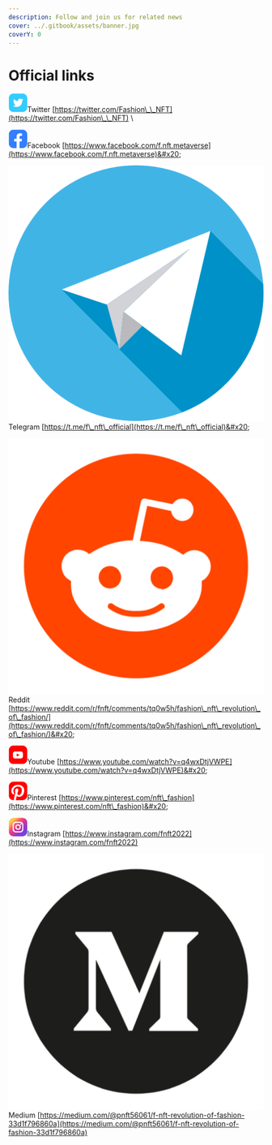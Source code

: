 ```yaml
---
description: Follow and join us for related news
cover: ../.gitbook/assets/banner.jpg
coverY: 0
---
```


# Official links

<img src="../.gitbook/assets/Asset 4.png" alt="👉" data-size="line">Twitter [https://twitter.com/Fashion\_\_NFT](https://twitter.com/Fashion\_\_NFT) \


<img src="../.gitbook/assets/Asset 1.png" alt="👉" data-size="line">Facebook [https://www.facebook.com/f.nft.metaverse](https://www.facebook.com/f.nft.metaverse)&#x20;

<img src="../.gitbook/assets/906377.png" alt="🚀" data-size="line">Telegram [https://t.me/f\_nft\_official](https://t.me/f\_nft\_official)&#x20;

<img src="../.gitbook/assets/free-reddit-logo-icon-2436-thumb.png" alt="💥" data-size="line">Reddit [https://www.reddit.com/r/fnft/comments/tq0w5h/fashion\_nft\_revolution\_of\_fashion/](https://www.reddit.com/r/fnft/comments/tq0w5h/fashion\_nft\_revolution\_of\_fashion/)&#x20;

<img src="../.gitbook/assets/Asset 6.png" alt="💎" data-size="line">Youtube [https://www.youtube.com/watch?v=q4wxDtjVWPE](https://www.youtube.com/watch?v=q4wxDtjVWPE)&#x20;

<img src="../.gitbook/assets/Asset 5.png" alt="💯" data-size="line">Pinterest [https://www.pinterest.com/nft\_fashion](https://www.pinterest.com/nft\_fashion)&#x20;

<img src="../.gitbook/assets/Asset 2.png" alt="🎁" data-size="line">Instagram [https://www.instagram.com/fnft2022](https://www.instagram.com/fnft2022)

<img src="../.gitbook/assets/free-medium-icon-2177-thumb.png" alt="👉" data-size="line">Medium [https://medium.com/@pnft56061/f-nft-revolution-of-fashion-33d1f796860a](https://medium.com/@pnft56061/f-nft-revolution-of-fashion-33d1f796860a)
